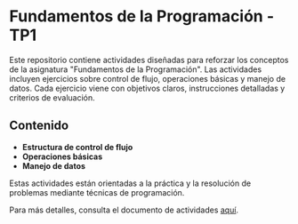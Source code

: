# Fundamentos de la Programación - TP1

Este repositorio contiene actividades diseñadas para reforzar los conceptos de la asignatura "Fundamentos de la Programación". Las actividades incluyen ejercicios sobre control de flujo, operaciones básicas y manejo de datos. Cada ejercicio viene con objetivos claros, instrucciones detalladas y criterios de evaluación.

## Contenido

- **Estructura de control de flujo**
- **Operaciones básicas**
- **Manejo de datos**

Estas actividades están orientadas a la práctica y la resolución de problemas mediante técnicas de programación.

Para más detalles, consulta el documento de actividades [aquí](https://github.com/ElMalditoNINE9/TrabajosMendezC/blob/main/Fundamentos_MENDEZ/TP1/Actividades.pdf).